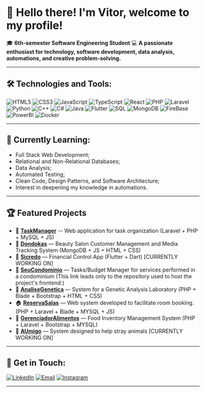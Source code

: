 # 👋 **Hello there! I'm Vitor, welcome to my profile!**

🎓 **6th-semester Software Engineering Student**
💻 **A passionate enthusiast for technology, software development, data analysis, automations, and creative problem-solving.**

---

## 🛠️ **Technologies and Tools:**

![HTML5](https://img.icons8.com/color/48/000000/html-5.png)
![CSS3](https://img.icons8.com/color/48/000000/css3.png)
![JavaScript](https://img.icons8.com/color/48/000000/javascript.png)
![TypeScript](https://img.icons8.com/?size=100&id=uJM6fQYqDaZK&format=png&color=000000)
![React](https://img.icons8.com/color/48/000000/react-native.png)
![PHP](https://img.icons8.com/?size=100&id=13460&format=png&color=000000)
![Laravel](https://img.shields.io/badge/Laravel-%23FF2D20.svg)
![Python](https://img.icons8.com/color/48/000000/python.png)
![C++](https://img.icons8.com/color/48/000000/c-plus-plus-logo.png)
![C#](https://img.icons8.com/?size=100&id=45490&format=png&color=000000)
![Java](https://img.icons8.com/color/48/000000/java-coffee-cup-logo.png)
![Flutter](https://img.icons8.com/?size=100&id=7I3BjCqe9rjG&format=png&color=000000)
![SQL](https://img.icons8.com/color/48/000000/sql.png)
![MongoDB](https://img.icons8.com/color/48/000000/mongodb.png)
![FireBase](https://img.icons8.com/?size=100&id=62452&format=png&color=000000)
![PowerBI](https://img.icons8.com/?size=100&id=qYfwpsRXEcpc&format=png&color=000000)
![Docker](https://img.icons8.com/?size=100&id=22813&format=png&color=000000)

---

## 🚀 **Currently Learning:**

* Full Stack Web Development;
* Relational and Non-Relational Databases;
* Data Analysis;
* Automated Testing;
* Clean Code, Design Patterns, and Software Architecture;
* Interest in deepening my knowledge in automations. 

---

## 🏆 **Featured Projects**

* 📝 **[TaskManager](https://github.com/Vitor-Bobato/TaskManager)** --  Web application for task organization (Laravel + PHP + MySQL + JS)
* 🌿 **[Dondokas](https://github.com/Pcgo24/Projeto-DSWM-2)** — Beauty Salon Customer Management and Media Tracking System (MongoDB + JS + HTML + CSS)
* 💸 **[Sicredo](https://github.com/Pcgo24/Sicredo)** — Financial Control App (Flutter + Dart) [CURRENTLY WORKING ON]
* 🏡 **[SeuCondominio](https://github.com/Vitor-Bobato/SeuConcominioFront)** — Tasks/Budget Manager for services performed in a condominium (This link leads only to the repository used to host the project's frontend.)
* 🧬 **[AnaliseGenetica](https://github.com/Vitor-Bobato/Analise-Genetica)** — System for a Genetic Analysis Laboratory (PHP + Blade + Bootstrap + HTML + CSS)
* 🏠 **[ReservaSalas](https://github.com/Vitor-Bobato/reserva-salas)** — Web system developed to facilitate room booking. (PHP + Laravel + Blade + MYSQL + JS)
* 🥕 **[GerenciadorAlimentos](https://github.com/Vitor-Bobato/GerenciadorAlimentos)** — Food Inventory Management System (PHP + Laravel  + Bootstrap + MYSQL)
* 🐶 **[AUmigo](https://github.com/Vitor-Bobato/AUmigo)** — System designed to help stray animals [CURRENTLY WORKING ON]

---

## 🔗 Get in Touch:
[![LinkedIn](https://img.icons8.com/color/48/000000/linkedin.png)](https://www.linkedin.com/in/vitor-bobato/)
[![Email](https://img.icons8.com/color/48/000000/gmail.png)](mailto:contato.vitorbobato@gmail.com)
[![Instagram](https://img.icons8.com/color/48/000000/instagram-new--v1.png)](https://www.instagram.com/vitorbobato/)

---
